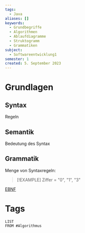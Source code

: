 ```yaml
---
tags:
  - Java
aliases: []
keywords:
  - Grundbegriffe
  - Algorithmen
  - Ablaufdiagramme
  - Struktogramm
  - Grammatiken
subject:
  - Softwareentwicklung1
semester: 1
created: 5. September 2023
---
```


# Grundlagen

## Syntax

Regeln

## Semantik

Bedeutung des Syntax

## Grammatik

Menge von Syntaxregeln:

>[!EXAMPLE] Ziffer = "0", "1", "3"

[EBNF](EBNF.md)


# Tags

```dataview
LIST
FROM #Algorithmus 
```
